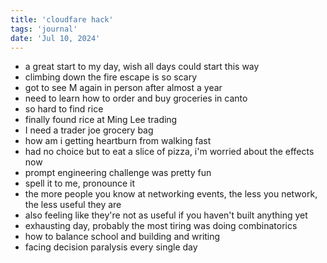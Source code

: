 ```yaml
---
title: 'cloudfare hack'
tags: 'journal'
date: 'Jul 10, 2024'
---
```


- a great start to my day, wish all days could start this way
- climbing down the fire escape is so scary
- got to see M again in person after almost a year
- need to learn how to order and buy groceries in canto
- so hard to find rice
- finally found rice at Ming Lee trading
- I need a trader joe grocery bag
- how am i getting heartburn from walking fast
- had no choice but to eat a slice of pizza, i'm worried about the effects now
- prompt engineering challenge was pretty fun
- spell it to me, pronounce it
- the more people you know at networking events, the less you network, the less useful they are
- also feeling like they're not as useful if you haven't built anything yet
- exhausting day, probably the most tiring was doing combinatorics
- how to balance school and building and writing
- facing decision paralysis every single day
